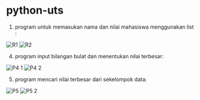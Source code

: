 # python-uts
1. program untuk memasukan nama dan nilai mahasiswa menggunakan list :

![R1](https://user-images.githubusercontent.com/91968610/143062729-01c5fbad-b2db-4c86-8b0b-3bbb1b6a2fec.png)
![R2](https://user-images.githubusercontent.com/91968610/143062760-3790b10a-e7a9-44d4-93bc-abe2a684f7df.png)


4. program input bilangan bulat dan menentukan nilai terbesar:

![P4 1](https://user-images.githubusercontent.com/91968610/142432441-858eb8fa-eb22-4c11-891d-b2053f1cee89.png)
![P4 2](https://user-images.githubusercontent.com/91968610/142432469-e431c501-f4f1-4bbf-9613-97390d0785c7.png)

5. program mencari nilai terbesar dari sekelompok data:

![P5](https://user-images.githubusercontent.com/91968610/142432609-45d77af3-180f-49c0-a492-b80e00647852.png)
![P5 2](https://user-images.githubusercontent.com/91968610/142432673-0383365d-8c51-4b66-aeeb-b358799b14ae.png)
